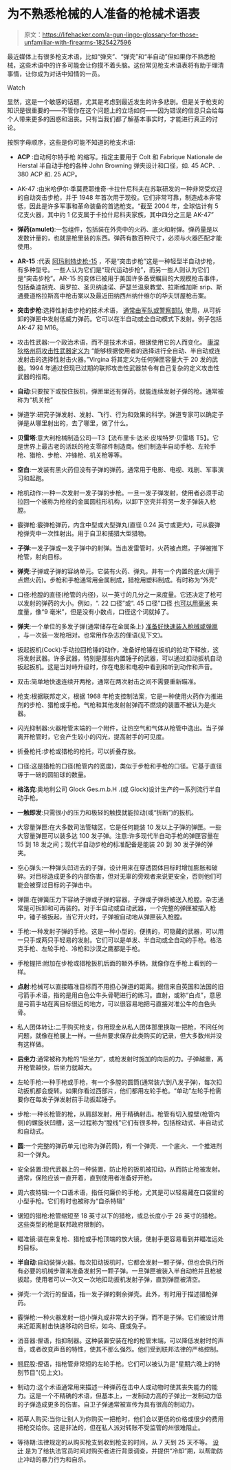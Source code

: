 # 为不熟悉枪械的人准备的枪械术语表

> 原文：<https://lifehacker.com/a-gun-lingo-glossary-for-those-unfamiliar-with-firearms-1825427596>

最近媒体上有很多枪支术语，比如“弹夹”、“弹壳”和“半自动”但如果你不熟悉枪械，这些术语中的许多可能会让你摸不着头脑。这份常见枪支术语表将有助于理清事情，让你成为对话中知情的一员。

Watch

显然，这是一个敏感的话题，尤其是考虑到最近发生的许多悲剧。但是关于枪支的知识是很重要的——不管你在这个问题上的立场如何——因为错误的信息只会给每个人带来更多的困惑和沮丧。只有当我们都了解基本事实时，才能进行真正的讨论。

按照字母顺序，这些是你可能不知道的枪支术语:

*   **ACP** :自动柯尔特手枪 的缩写。指定主要用于 Colt 和 Fabrique Nationale de Herstal 半自动手枪的各种 John Browning 弹夹设计和口径，如. 45 ACP、. 380 ACP 和. 25 ACP。 
*   AK-47 :由米哈伊尔·季莫费耶维奇·卡拉什尼科夫在苏联研发的一种非常受欢迎的自动突击步枪，并于 1948 年首次用于现役。它们非常可靠，制造成本非常低，因此是许多军事和革命装备的首选枪支。“截至 2004 年，全球估计有 5 亿支火器，其中约 1 亿支属于卡拉什尼科夫家族，其中四分之三是 AK-47”

*   **弹药(amulet)**:一包组件，包括装在外壳中的火药、底火和射弹。弹药量是以发数计量的，也就是枪里装的东西。弹药有数百种尺寸，必须与火器匹配才能使用。

*   **AR-15** :代表 [阿玛利特步枪-15](https://en.wikipedia.org/wiki/AR-15_style_rifle) ，不是“突击步枪”这是一种轻型半自动步枪，有多种型号。一些人认为它们是“现代运动步枪”，而另一些人则认为它们是“突击步枪”。AR-15 的变体已被用于美国许多备受瞩目的大规模枪击事件，包括桑迪胡克、奥罗拉、圣贝纳迪诺、萨瑟兰温泉教堂、拉斯维加斯 srip、斯通曼道格拉斯高中枪击案以及最近田纳西州纳什维尔的华夫饼屋枪击案。

*   **突击步枪**:选择性射击步枪的技术术语， [通常由军队或警察部队](https://en.wikipedia.org/wiki/Assault_rifle) 使用，从可拆卸的弹匣中发射低威力弹药。它可以在半自动或全自动模式下发射。例子包括 AK-47 和 M16。

*   攻击性武器:一个政治术语，而不是技术术语，根据使用它的人而变化。 [康涅狄格州将攻击性武器定义为](http://www.ct.gov/despp/lib/despp/slfu/firearms/assault_weapons.pdf) “能够根据使用者的选择进行全自动、半自动或连发射击的选择性射击火器。”Virgina 将其定义为任何弹匣容量大于 20 发的武器。1994 年通过但现已过期的联邦攻击性武器禁令有自己复杂的定义攻击性武器的指南。

*   **自动**:只要按下或按住扳机，弹匣里还有弹药，就能连续发射子弹的枪。通常被称为“机关枪”

*   弹道学:研究子弹发射、发射、飞行、行为和效果的科学。弹道专家可以确定子弹是从哪里射出的，去了哪里，做了什么。

*   **贝雷塔**:意大利枪械制造公司—T3【法布里卡·达米·皮埃特罗·贝雷塔 T5】。它是世界上最古老的活跃的枪支零部件制造商。他们制造半自动手枪、左轮手枪、猎枪、步枪、冲锋枪、机关枪等等。 
*   **空白**:一发装有黑火药但没有子弹的弹药。通常用于电影、电视、戏剧、军事演习和起跑。

*   枪机动作:一种一次发射一发子弹的步枪。一旦一发子弹发射，使用者必须手动拉回一个被称为枪栓的金属圆柱形机构，以卸下空壳并将另一发子弹装入枪膛。

*   霰弹枪:霰弹枪弹药，内含中型或大型弹丸(直径 0.24 英寸或更大)，可从霰弹枪弹壳中一次性射出。用于自卫和捕猎大型猎物。

*   **子弹**:一发子弹或一发子弹中的射弹。当击发雷管时，火药被点燃，子弹被推下枪管，射向目标。

*   **弹壳**:子弹或子弹的容纳单元。它装有火药、弹丸，并有一个内置的底火(用于点燃火药)。步枪和手枪通常用金属制成，猎枪用塑料制成。有时称为“外壳”

*   口径:枪膛的直径(枪管的内径)，以一英寸的几分之一来度量。它还决定了枪可以发射的弹药的大小。例如，“. 22 口径”或“. 45 口径”口径 [也可以用毫米](https://en.wikipedia.org/wiki/Caliber) 来度量，像“9 毫米”，但是没有小数点，口径这个词就掉了。

*   **弹夹**:一个单位的多发子弹(通常储存在金属条上) [准备好快速装入枪械或弹匣](https://en.wikipedia.org/wiki/Clip_(firearms)) ，与一次装一发枪相对。也常用作杂志的俚语(见下文)。
*   扳起扳机(Cock):手动拉回枪锤的动作，准备好枪锤在扳机的拉动下释放，这将发射武器。许多武器，特别是那些内置锤子的武器，可以通过扣动扳机自动扳起扳机。这是当对峙升级时，你在电影和电视中看到和听到动作和声音。

*   双击:简单地快速连续开两枪，通常在两次射击之间不需要重新瞄准。

*   枪支:根据联邦定义，根据 1968 年枪支控制法案，它是一种使用火药作为推进剂的步枪、猎枪或手枪。气枪和其他发射射弹而不燃烧的装置不被认为是火器。

*   闪光抑制器:火器枪管末端的一个附件，让热空气和气体从枪管中逸出。当子弹离开枪管时，它会产生较小的闪光，提高射手的可见度。

*   折叠枪托:步枪或猎枪的枪托，可以折叠存放。

*   口径:这是猎枪的口径(枪管内的宽度)，类似于步枪和手枪的口径。它基于直径等于一磅的圆铅球的数量。

*   **格洛克**:奥地利公司 Glock Ges.m.b.H .(或 Glock)设计生产的一系列流行半自动手枪。

*   **一触即发**:只需很小的压力和极轻的触摸就能拉动(或“折断”)的扳机。

*   大容量弹匣:在大多数司法管辖区，它是任何能装 10 发以上子弹的弹匣。一些大容量弹匣可以装多达 100 发子弹。注意:许多现代半自动手枪的弹匣容量在 15 到 18 发之间；现代半自动步枪的标准配备是能装 20 到 30 发子弹的弹夹。

*   空心弹头:一种弹头凹进去的子弹，设计用来在穿透固体目标时增加膨胀和破碎。对目标造成更多的内部伤害，但对无辜的旁观者来说更安全，否则他们可能会被穿过目标的子弹击中。

*   弹匣:在弹簧压力下容纳子弹或子弹的容器，子弹或子弹将被送入枪膛。杂志通常是可拆卸和可再装的。对于半自动或自动武器，一个完整的弹匣被插入枪中，锤子被扳起，当它开火时，子弹被自动地从弹匣装入枪膛。

*   手枪:一种发射子弹的手枪。这是一种小型的，便携的，可隐藏的武器，可以用一只手或两只手轻易的发射。它们可以是单发、半自动或全自动的手枪。格洛克手枪、左轮手枪、冷枪和沙漠之鹰都是手枪。

*   手枪握把:附加在步枪或猎枪扳机后面的额外手柄，就像你在手枪上看到的一样。

*   **点射**:枪械可以直接瞄准目标而不用担心弹道的距离。据信来自英国和法国的旧弓箭手术语，指的是用白色公牛头骨靶进行的练习。直射，或称“白点”，意思是弓箭手站在离目标很近的地方，可以很容易地把弓直接对准公牛的白色头骨。

*   私人团体转让:二手购买枪支，你用现金从私人团体那里换取一把枪，不问任何问题，就像在枪展上一样。一些州要求保存此类购买的记录，但大多数州并没有这样做。

*   **后坐力**:通常被称为枪的“后坐力”，或枪发射时施加的向后的力。子弹越重，离开枪管越快，后坐力就越大。

*   左轮手枪:一种手枪或手枪，有一个多膛的圆筒(通常装六到八发子弹)，每次扣动扳机都会旋转。如果你看过西部片，他们都用左轮手枪。“单动”左轮手枪需要你在每发子弹发射前手动扳起锤子。

*   步枪:一种长枪管的枪，从肩部发射，用于精确射击。枪管有切入膛壁(枪管内侧)的螺旋状凹槽，这一过程称为“膛线”它们有很多种，包括栓动式、半自动式和自动式。

*   **圆**:一个完整的弹药单元(也称为弹药筒)，有一个弹壳、一个底火、一个推进剂和一个弹丸。

*   安全装置:现代武器上的一种装置，防止枪的扳机被扣动，从而防止枪被发射。通常，保险应该一直开着，直到使用者准备好开枪。

*   周六夜特辑:一个口语术语，指任何廉价的手枪，尤其是可以轻易藏在口袋里的小型手枪。它们有时也被称为“自杀特辑”

*   锯短的猎枪:枪管缩短至 18 英寸以下的猎枪，或总长度小于 26 英寸的猎枪。这些类型的枪是联邦政府限制的。

*   瞄准镜:装在来复枪、猎枪或手枪顶端的放大镜，使射手更容易看到并瞄准远处的目标。

*   **半自动**:自动装弹火器。每次扣动扳机时，它都会发射一颗子弹，但也会执行所有必要的机械步骤来准备发射另一颗子弹。一旦弹匣被装入半自动枪并且枪被扳起，使用者可以一次又一次地扣动扳机发射子弹，直到弹匣被清空。

*   弹壳:一个流行的俚语，指一发子弹的剩余弹壳。此外，有时用于描述猎枪弹药。

*   霰弹枪:一种火器发射一组小弹丸或非常大的子弹，而不是子弹。它们被设计用来近距离射击快速移动的目标，如鸟、鹿或兔子。

*   消音器:俚语，指抑制器。这种装置安装在枪的枪管末端，可以降低发射时的声音，或者改变声音的特性，使其不那么强烈。他们受到联邦法律的严格控制。

*   翘屁股:俚语，指枪管非常短的左轮手枪。它们可以被认为是“星期六晚上的特别节目”(见上文)。

*   制动力:这个术语通常用来描述一种弹药在击中人或动物时使其丧失能力的能力。这是一个不精确的术语，但基本上，一发制动力高的子弹比一发制动力低的子弹造成更多的伤害。自卫子弹通常被宣传为具有很高的制动力。

*   稻草人购买:当你让别人为你购买一把枪时，他们会以更低的价格或很少的费用把枪交给你。这是非法的，但在私人派对转账不受监管的州很难阻止。

*   等待期:法律规定的从购买枪支到收到枪支的时间，从 7 天到 25 天不等。 [设计](http://lawcenter.giffords.org/gun-laws/policy-areas/gun-sales/waiting-periods/) 是为了给执法官员时间对购买者进行背景调查，并提供“冷却”期，以帮助防止冲动的暴力行为和自杀。